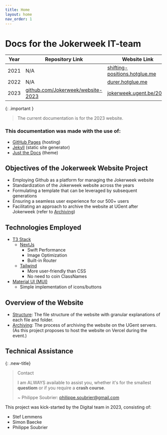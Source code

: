 ```yaml
---
title: Home
layout: home
nav_order: 1
---
```

# Docs for the Jokerweek IT-team

| Year | Repository Link | Website Link |
|---|---|---|
| 2021 | N/A |[shifting-positions.hotglue.me](https://shifting-positions.hotglue.me/) |
| 2022 | N/A |[durer.hotglue.me](https://durer.hotglue.me/) |
| 2023 |[github.com/Jokerweek/website-2023](https://github.com/Jokerweek/website-2023) |[jokerweek.ugent.be/2023](https://jokerweek.ugent.be/2023/) | 


{: .important }
> The current documentation is for the 2023 website.

### This documentation was made with the use of:
<!-- gu-ithub pages, jekyll and just the docs , alwaits with link -->
- [GitHub Pages](https://docs.github.com/en/pages/quickstart) (hosting)
- [Jekyll](https://jekyllrb.com/) (static site generator)
- [Just the Docs](https://just-the-docs.com/) (theme)


## Objectives of the Jokerweek Website Project

- Employing Github as a platform for managing the Jokerweek website
- Standardization of the Jokerweek website across the years
- Formulating a template that can be leveraged by subsequent generations
- Ensuring a seamless user experience for our 500+ users
- Facilitating an approach to archive the website at UGent after Jokerweek 
  (refer to [Archiving]())

## Technologies Employed

- [T3 Stack](https://create.t3.gg/)
  - [NextJs](https://nextjs.org/)
    - Swift Performance
    - Image Optimization
    - Built-in Router
  - [Tailwind](https://tailwindcss.com/)
    - More user-friendly than CSS
    - No need to coin ClassNames
- [Material UI (MUI)](https://mui.com/)
  - Simple implementation of icons/buttons

## Overview of the Website

- [Structure](structure):  The file structure of the website with granular explanations of each file and folder.
- [Archiving](archiving): The process of archiving the website on the UGent servers. (As this project proposes to host the website on Vercel during the event.)

## Technical Assistance

{: .new-title}
> Contact
>
> I am ALWAYS available to assist you, whether it's for the smallest **questiom** or if you require a **crash course**.
>
> ~ Philippe Soubrier: [philippe.soubrier@gmail.com](mailto:philippe.soubrier@gmail.com)

This project was kick-started by the Digital team in 2023, consisting of:

- Stef Lemmens
- Simon Baecke
- Philippe Soubrier

